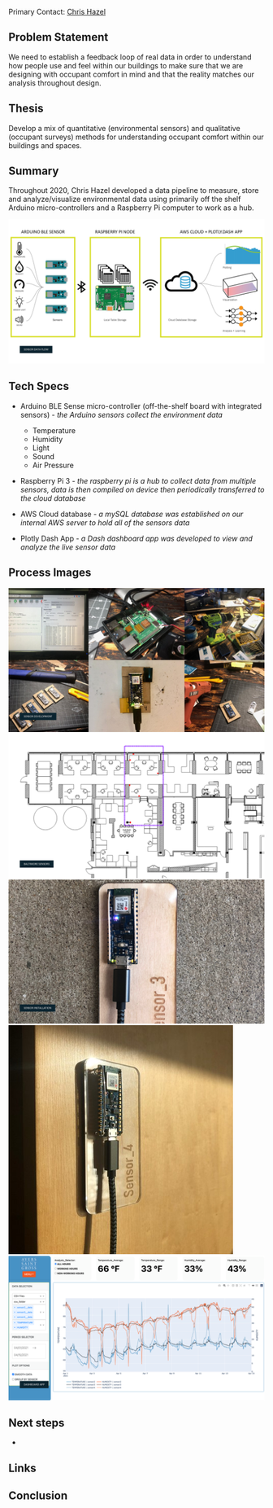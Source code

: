 Primary Contact: [Chris Hazel](mailto:chazel@ayerssaintgross.com?subject=Design-Technology-Log)

## Problem Statement
We need to establish a feedback loop of real data in order to understand how people use and feel within our buildings to make sure that we are designing with occupant comfort in mind and that the reality matches our analysis throughout design.  

## Thesis
Develop a mix of quantitative (environmental sensors) and qualitative (occupant surveys) methods for understanding occupant comfort within our buildings and spaces. 

## Summary
Throughout 2020, Chris Hazel developed a data pipeline to measure, store and analyze/visualize environmental data using primarily off the shelf Arduino micro-controllers and a Raspberry Pi computer to work as a hub. 

![Data Pipeline](assets/00.1-Occupancy-Senors/Slide4.PNG)

## Tech Specs
- Arduino BLE Sense micro-controller (off-the-shelf board with integrated sensors) - *the Arduino sensors collect the environment data*
    - Temperature
    - Humidity
    - Light
    - Sound
    - Air Pressure

- Raspberry Pi 3 - *the raspberry pi is a hub to collect data from multiple sensors, data is then compiled on device then periodically transferred to the cloud database*

- AWS Cloud database - *a mySQL database was established on our internal AWS server to hold all of the sensors data*

- Plotly Dash App - *a Dash dashboard app was developed to view and analyze the live sensor data*

## Process Images
![Sensor Development Process](assets/00.1-Occupancy-Senors/Slide5.PNG)
![Sensor Locations in the Baltimore Office](assets/00.1-Occupancy-Senors/Slide6.PNG)
![Installed Sensors in the Baltimore Office](assets/00.1-Occupancy-Senors/Slide7.PNG)
![Installed Sensor in the Baltimore Office](assets/00.1-Occupancy-Senors/Picture1.jpg)
![Sensors Dashboard](assets/00.1-Occupancy-Senors/Slide8.PNG)

## Next steps
- 

## Links


## Conclusion